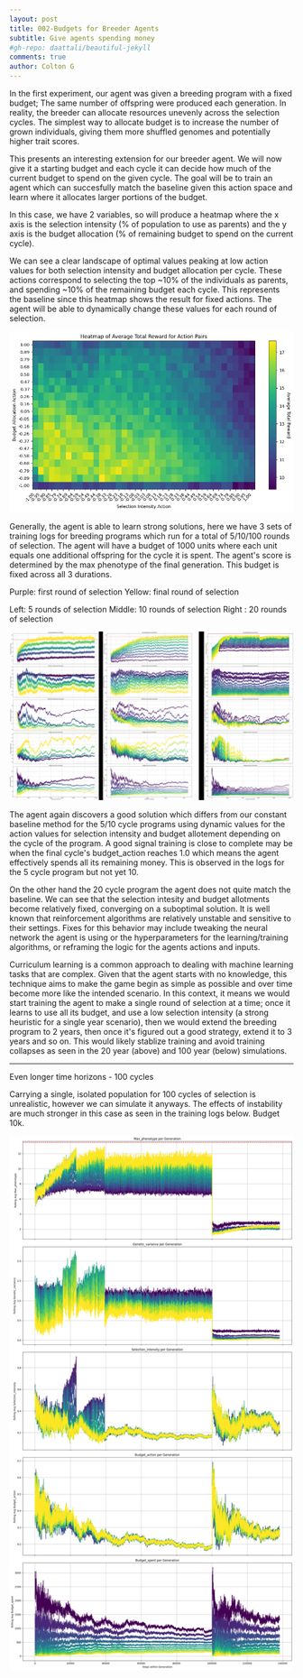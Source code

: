 ```yaml
---
layout: post
title: 002-Budgets for Breeder Agents
subtitle: Give agents spending money
#gh-repo: daattali/beautiful-jekyll
comments: true
author: Colton G
---
```



In the first experiment, our agent was given a breeding program with a fixed budget; The same number of offspring were produced each generation. In reality, the breeder can allocate resources unevenly across the selection cycles. The simplest way to allocate budget is to increase the number of grown individuals, giving them more shuffled genomes and potentially higher trait scores.

This presents an interesting extension for our breeder agent. We will now give it a starting budget and each cycle it can decide how much of the current budget to spend on the given cycle. The goal will be to train an agent which can succesfully match the baseline given this action space and learn where it allocates larger portions of the budget.

In this case, we have 2 variables, so will produce a heatmap where the x axis is the selection intensity (% of population to use as parents) and the y axis is the budget allocation (% of remaining budget to spend on the current cycle).

We can see a clear landscape of optimal values peaking at low action values for both selection intensity and budget allocation per cycle. These actions correspond to selecting the top ~10% of the individuals as parents, and spending ~10% of the remaining budget each cycle. This represents the baseline since this heatmap shows the result for fixed actions. The agent will be able to dynamically change these values for each round of selection.

![image](https://github.com/cjGO/cjgo.github.io/blob/master/assets/img/blog_budget_heatmap.png?raw=true)

Generally, the agent is able to learn strong solutions, here we have 3 sets of training logs for breeding programs which run for a total of 5/10/100 rounds of selection. The agent will have a budget of 1000 units where each unit equals one additional offspring for the cycle it is spent. The agent's score is determined by the max phenotype of the final generation. This budget is fixed across all 3 durations.

Purple: first round of selection
Yellow: final round of selection

Left: 5 rounds of selection
Middle: 10 rounds of selection
Right : 20 rounds of selection

<a href="https://raw.githubusercontent.com/cjGO/cjgo.github.io/master/assets/img/002_blogpost.png" target="_blank">
  <img src="https://raw.githubusercontent.com/cjGO/cjgo.github.io/master/assets/img/002_blogpost.png" alt="logs" style="max-width: 100%; height: auto;">
</a>

The agent again discovers a good solution which differs from our constant baseline method for the 5/10 cycle programs using dynamic values for the action values for selection intensity and budget allotement depending on the cycle of the program. A good signal training is close to complete may be when the final cycle's budget_action reaches 1.0 which means the agent effectively spends all its remaining money. This is observed in the logs for the 5 cycle program but not yet 10.

On the other hand the 20 cycle program the agent does not quite match the baseline. We can see that the selection intesity and budget allotments become relatively fixed, converging on a suboptimal solution. It is well known that reinforcement algorithms are relatively unstable and sensitive to their settings. Fixes for this behavior may include tweaking the neural network the agent is using or the hyperparameters for the learning/training algorithms, or reframing the logic for the agents actions and inputs.

Curriculum learning is a common approach to dealing with machine learning tasks that are complex. Given that the agent starts with no knowledge, this technique aims to make the game begin as simple as possible and over time become more like the intended scenario. In this context, it means we would start training the agent to make a single round of selection at a time; once it learns to use all its budget, and use a low selection intensity (a strong heuristic for a single year scenario), then we would extend the breeding program to 2 years, then once it's figured out a good strategy, extend it to 3 years and so on. This would likely stablize training and avoid training collapses as seen in the 20 year (above) and 100 year (below) simulations.

---

Even longer time horizons - 100 cycles 

Carrying a single, isolated population for 100 cycles of selection is unrealistic, however we can simulate it anyways. The effects of instability are much stronger in this case as seen in the training logs below. Budget 10k.

<a href="https://raw.githubusercontent.com/cjGO/cjgo.github.io/master/assets/img/budgetbot_02_logs.png" target="_blank">
  <img src="https://raw.githubusercontent.com/cjGO/cjgo.github.io/master/assets/img/budgetbot_02_logs.png" alt="logs" style="max-width: 100%; height: auto;">
</a>

